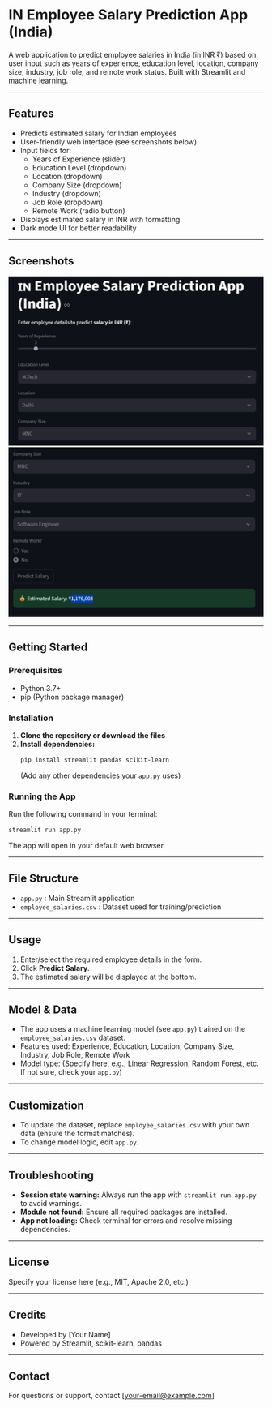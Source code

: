 # IN Employee Salary Prediction App (India)

A web application to predict employee salaries in India (in INR ₹) based on user input such as years of experience, education level, location, company size, industry, job role, and remote work status. Built with Streamlit and machine learning.

---

## Features
- Predicts estimated salary for Indian employees
- User-friendly web interface (see screenshots below)
- Input fields for:
  - Years of Experience (slider)
  - Education Level (dropdown)
  - Location (dropdown)
  - Company Size (dropdown)
  - Industry (dropdown)
  - Job Role (dropdown)
  - Remote Work (radio button)
- Displays estimated salary in INR with formatting
- Dark mode UI for better readability

---

## Screenshots

![App Screenshot 1](attachments/1.png)
![App Screenshot 2](attachments/2.png)

---

## Getting Started

### Prerequisites
- Python 3.7+
- pip (Python package manager)

### Installation
1. **Clone the repository or download the files**
2. **Install dependencies:**
   ```bash
   pip install streamlit pandas scikit-learn
   ```
   (Add any other dependencies your `app.py` uses)

### Running the App
Run the following command in your terminal:
```bash
streamlit run app.py
```

The app will open in your default web browser.

---

## File Structure
- `app.py` : Main Streamlit application
- `employee_salaries.csv` : Dataset used for training/prediction

---

## Usage
1. Enter/select the required employee details in the form.
2. Click **Predict Salary**.
3. The estimated salary will be displayed at the bottom.

---

## Model & Data
- The app uses a machine learning model (see `app.py`) trained on the `employee_salaries.csv` dataset.
- Features used: Experience, Education, Location, Company Size, Industry, Job Role, Remote Work
- Model type: (Specify here, e.g., Linear Regression, Random Forest, etc. If not sure, check your `app.py`)

---

## Customization
- To update the dataset, replace `employee_salaries.csv` with your own data (ensure the format matches).
- To change model logic, edit `app.py`.

---

## Troubleshooting
- **Session state warning:** Always run the app with `streamlit run app.py` to avoid warnings.
- **Module not found:** Ensure all required packages are installed.
- **App not loading:** Check terminal for errors and resolve missing dependencies.

---

## License
Specify your license here (e.g., MIT, Apache 2.0, etc.)

---

## Credits
- Developed by [Your Name]
- Powered by Streamlit, scikit-learn, pandas

---

## Contact
For questions or support, contact [your-email@example.com]
